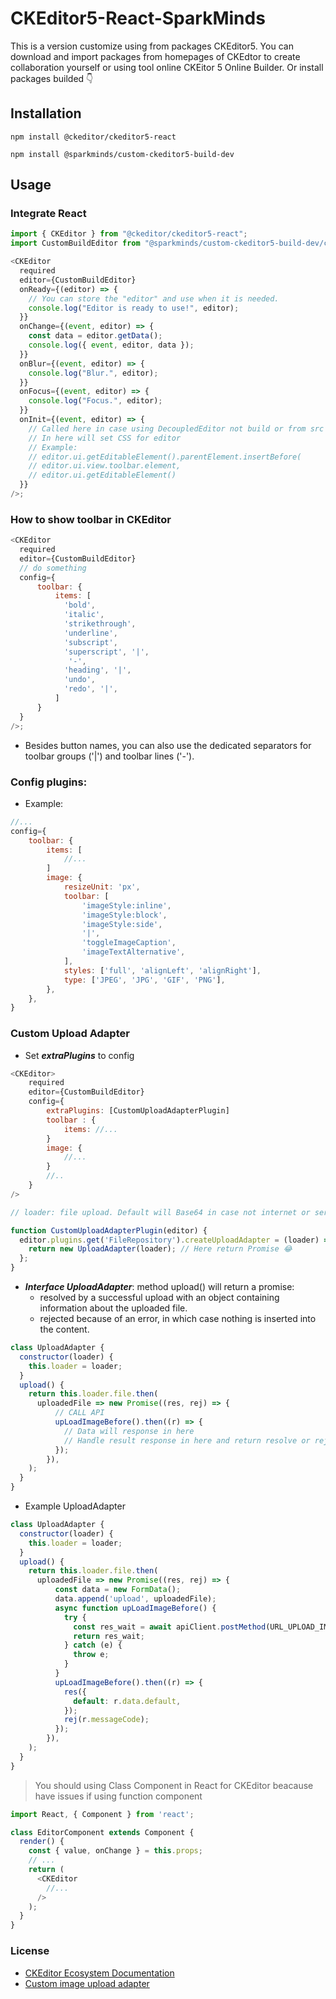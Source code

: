 # CKEditor5-React-SparkMinds
This is a version customize using from packages CKEditor5. You can download and import packages from homepages of CKEdtor to create collaboration yourself or using tool online CKEitor 5 Online Builder.
Or install packages builded 👇

## Installation

```shell-script
npm install @ckeditor/ckeditor5-react

npm install @sparkminds/custom-ckeditor5-build-dev
```

## Usage

### Integrate React

```js
import { CKEditor } from "@ckeditor/ckeditor5-react";
import CustomBuildEditor from "@sparkminds/custom-ckeditor5-build-dev/ckeditor.js";

<CKEditor
  required
  editor={CustomBuildEditor}
  onReady={(editor) => {
    // You can store the "editor" and use when it is needed.
    console.log("Editor is ready to use!", editor);
  }}
  onChange={(event, editor) => {
    const data = editor.getData();
    console.log({ event, editor, data });
  }}
  onBlur={(event, editor) => {
    console.log("Blur.", editor);
  }}
  onFocus={(event, editor) => {
    console.log("Focus.", editor);
  }}
  onInit={(event, editor) => {
    // Called here in case using DecoupledEditor not build or from src
    // In here will set CSS for editor
    // Example:
    // editor.ui.getEditableElement().parentElement.insertBefore(
    // editor.ui.view.toolbar.element,
    // editor.ui.getEditableElement()
  }}
/>;
```
### How to show toolbar in CKEditor

```js
<CKEditor
  required
  editor={CustomBuildEditor}
  // do something
  config={
      toolbar: {
          items: [
            'bold',
            'italic',
            'strikethrough',
            'underline', 
            'subscript', 
            'superscript', '|',
             '-',
            'heading', '|',
            'undo',
            'redo', '|',
          ]
      }
  }
/>;
```

- Besides button names, you can also use the dedicated separators for toolbar groups ('|') and toolbar lines ('-').

### Config plugins:

- Example:

```js
//...
config={
    toolbar: {
        items: [
            //...
        ]
        image: {
            resizeUnit: 'px',
            toolbar: [
                'imageStyle:inline',
                'imageStyle:block',
                'imageStyle:side',
                '|',
                'toggleImageCaption',
                'imageTextAlternative',
            ],
            styles: ['full', 'alignLeft', 'alignRight'],
            type: ['JPEG', 'JPG', 'GIF', 'PNG'],
        },
    },
}
```

### Custom Upload Adapter

- Set ***extraPlugins*** to config

```js
<CKEditor>
    required
    editor={CustomBuildEditor}
    config={
        extraPlugins: [CustomUploadAdapterPlugin]
        toolbar : {
            items: //...
        }
        image: {
            //... 
        }
        //..
    }
/>

// loader: file upload. Default will Base64 in case not internet or server error(in package imported and config Base64)

function CustomUploadAdapterPlugin(editor) {
  editor.plugins.get('FileRepository').createUploadAdapter = (loader) => {
    return new UploadAdapter(loader); // Here return Promise 😂
  };
}
```

- ***Interface UploadAdapter***: method upload() will return a promise: 
    - resolved by a successful upload with an object containing information about the uploaded file.
    - rejected because of an error, in which case nothing is inserted into the content.

```js
class UploadAdapter {
  constructor(loader) {
    this.loader = loader;
  }
  upload() {
    return this.loader.file.then(
      uploadedFile => new Promise((res, rej) => {
          // CALL API
          upLoadImageBefore().then((r) => {
            // Data will response in here
            // Handle result response in here and return resolve or rejected
          });
        }),
    );
  }
}
```

- Example UploadAdapter

```js
class UploadAdapter {
  constructor(loader) {
    this.loader = loader;
  }
  upload() {
    return this.loader.file.then(
      uploadedFile => new Promise((res, rej) => {
          const data = new FormData();
          data.append('upload', uploadedFile);
          async function upLoadImageBefore() {
            try {
              const res_wait = await apiClient.postMethod(URL_UPLOAD_IMAGE, data, null);
              return res_wait;
            } catch (e) {
              throw e;
            }
          }
          upLoadImageBefore().then((r) => {
            res({
              default: r.data.default,
            });
            rej(r.messageCode);
          });
        }),
    );
  }
}
```

> You should using Class Component in React for CKEditor beacause have issues if using function component
```js
import React, { Component } from 'react';

class EditorComponent extends Component {
  render() {
    const { value, onChange } = this.props; 
    // ...
    return (
      <CKEditor
        //...
      />
    );
  }
}
```

### License

- [CKEditor Ecosystem Documentation](https://ckeditor.com/docs/ckeditor5/latest/)
- [Custom image upload adapter](https://ckeditor.com/docs/ckeditor5/latest/framework/guides/deep-dive/upload-adapter.html)
